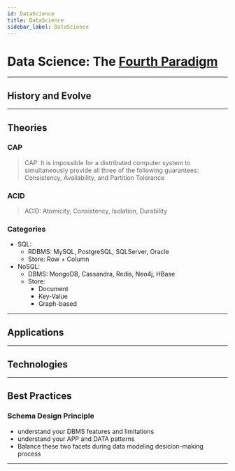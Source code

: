 ```yaml
---
id: DataScience
title: DataScience
sidebar_label: DataScience
---
```


# Data Science: The [Fourth Paradigm][1]

---

## History and Evolve

---

## Theories

### CAP

> CAP: It is impossible for a distributed computer system to simultaneously provide all three of the following guarantees: Consistency, Availability, and Partition Tolerance

### ACID

> ACID: Atomicity, Consistency, Isolation, Durability

### Categories

- SQL:
  - RDBMS: MySQL, PostgreSQL, SQLServer, Oracle
  - Store: Row + Column
- NoSQL:
  - DBMS: MongoDB, Cassandra, Redis, Neo4j, HBase
  - Store:
    - Document
    - Key-Value
    - Graph-based

---

## Applications

---

## Technologies

---

## Best Practices

### Schema Design Principle

- understand your DBMS features and limitations
- understand your APP and DATA patterns
- Balance these two facets during data modeling desicion-making process
  
---

[1]: , "empirical evidence, scientific theory, computational science, data science"
